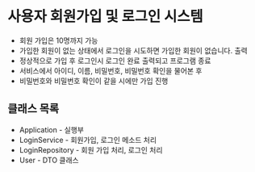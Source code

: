 # 사용자 회원가입 및 로그인 시스템

- 회원 가입은 10명까지 가능
- 가입한 회원이 없는 상태에서 로그인을 시도하면 가입한 회원이 없습니다. 출력
- 정상적으로 가입 후 로그인시 로그인 완료 출력되고 프로그램 종료
- 서비스에서 아이디, 이름, 비밀번호, 비밀번호 확인을 물어본 후
- 비밀번호와 비밀번호 확인이 같을 시에만 가입 진행

## 클래스 목록
- Application - 실행부
- LoginService - 회원가입, 로그인 메소드 처리
- LoginRepository - 회원 가입 처리, 로그인 처리
- User - DTO 클래스